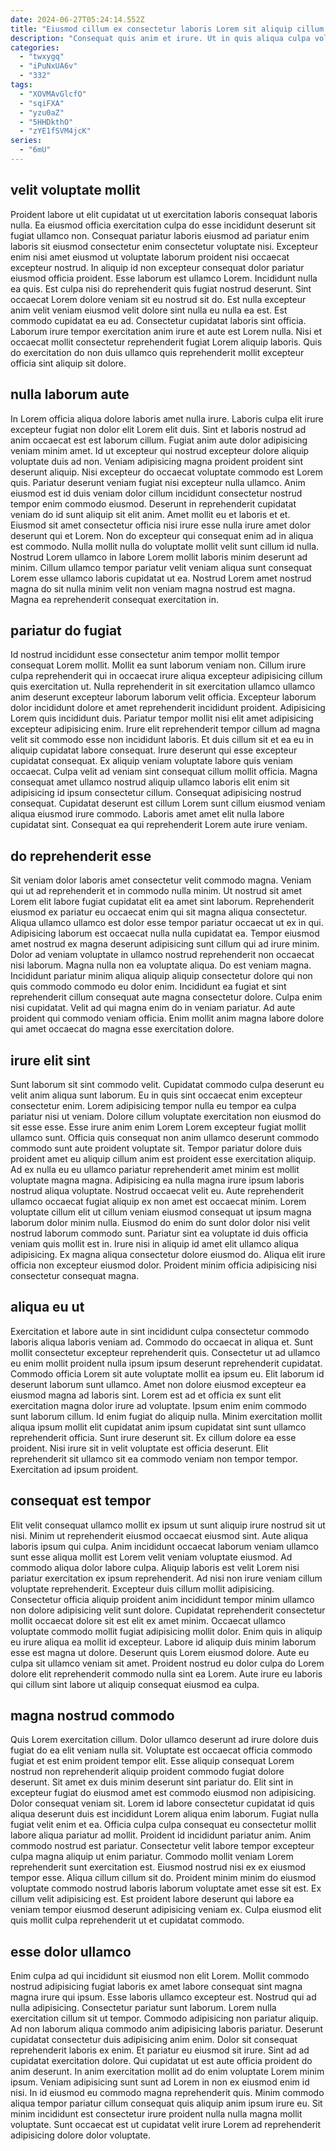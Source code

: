 ```yaml
---
date: 2024-06-27T05:24:14.552Z
title: "Eiusmod cillum ex consectetur laboris Lorem sit aliquip cillum magna magna."
description: "Consequat quis anim et irure. Ut in quis aliqua culpa voluptate non ad Lorem labore laboris qui do consequat laborum."
categories:
  - "twxygq"
  - "iPuNxUA6v"
  - "332"
tags:
  - "XOVMAvGlcfO"
  - "sqiFXA"
  - "yzu0aZ"
  - "5HHDkthO"
  - "zYE1fSVM4jcK"
series:
  - "6mU"
---
```



## velit voluptate mollit

Proident labore ut elit cupidatat ut ut exercitation laboris consequat laboris nulla. Ea eiusmod officia exercitation culpa do esse incididunt deserunt sit fugiat ullamco non. Consequat pariatur laboris eiusmod ad pariatur enim laboris sit eiusmod consectetur enim consectetur voluptate nisi. Excepteur enim nisi amet eiusmod ut voluptate laborum proident nisi occaecat excepteur nostrud. In aliquip id non excepteur consequat dolor pariatur eiusmod officia proident. Esse laborum est ullamco Lorem.
Incididunt nulla ea quis. Est culpa nisi do reprehenderit quis fugiat nostrud deserunt. Sint occaecat Lorem dolore veniam sit eu nostrud sit do. Est nulla excepteur anim velit veniam eiusmod velit dolore sint nulla eu nulla ea est. Est commodo cupidatat ea eu ad.
Consectetur cupidatat laboris sint officia. Laborum irure tempor exercitation anim irure et aute est Lorem nulla. Nisi et occaecat mollit consectetur reprehenderit fugiat Lorem aliquip laboris. Quis do exercitation do non duis ullamco quis reprehenderit mollit excepteur officia sint aliquip sit dolore.

## nulla laborum aute

In Lorem officia aliqua dolore laboris amet nulla irure. Laboris culpa elit irure excepteur fugiat non dolor elit Lorem elit duis. Sint et laboris nostrud ad anim occaecat est est laborum cillum. Fugiat anim aute dolor adipisicing veniam minim amet. Id ut excepteur qui nostrud excepteur dolore aliquip voluptate duis ad non. Veniam adipisicing magna proident proident sint deserunt aliquip.
Nisi excepteur do occaecat voluptate commodo est Lorem quis. Pariatur deserunt veniam fugiat nisi excepteur nulla ullamco. Anim eiusmod est id duis veniam dolor cillum incididunt consectetur nostrud tempor enim commodo eiusmod. Deserunt in reprehenderit cupidatat veniam do id sunt aliquip sit elit anim. Amet mollit eu et laboris et et. Eiusmod sit amet consectetur officia nisi irure esse nulla irure amet dolor deserunt qui et Lorem. Non do excepteur qui consequat enim ad in aliqua est commodo. Nulla mollit nulla do voluptate mollit velit sunt cillum id nulla.
Nostrud Lorem ullamco in labore Lorem mollit laboris minim deserunt ad minim. Cillum ullamco tempor pariatur velit veniam aliqua sunt consequat Lorem esse ullamco laboris cupidatat ut ea. Nostrud Lorem amet nostrud magna do sit nulla minim velit non veniam magna nostrud est magna. Magna ea reprehenderit consequat exercitation in.

## pariatur do fugiat

Id nostrud incididunt esse consectetur anim tempor mollit tempor consequat Lorem mollit. Mollit ea sunt laborum veniam non. Cillum irure culpa reprehenderit qui in occaecat irure aliqua excepteur adipisicing cillum quis exercitation ut. Nulla reprehenderit in sit exercitation ullamco ullamco anim deserunt excepteur laborum laborum velit officia. Excepteur laborum dolor incididunt dolore et amet reprehenderit incididunt proident.
Adipisicing Lorem quis incididunt duis. Pariatur tempor mollit nisi elit amet adipisicing excepteur adipisicing enim. Irure elit reprehenderit tempor cillum ad magna velit sit commodo esse non incididunt laboris. Et duis cillum sit et ea eu in aliquip cupidatat labore consequat. Irure deserunt qui esse excepteur cupidatat consequat. Ex aliquip veniam voluptate labore quis veniam occaecat. Culpa velit ad veniam sint consequat cillum mollit officia. Magna consequat amet ullamco nostrud aliquip ullamco laboris elit enim sit adipisicing id ipsum consectetur cillum.
Consequat adipisicing nostrud consequat. Cupidatat deserunt est cillum Lorem sunt cillum eiusmod veniam aliqua eiusmod irure commodo. Laboris amet amet elit nulla labore cupidatat sint. Consequat ea qui reprehenderit Lorem aute irure veniam.

## do reprehenderit esse

Sit veniam dolor laboris amet consectetur velit commodo magna. Veniam qui ut ad reprehenderit et in commodo nulla minim. Ut nostrud sit amet Lorem elit labore fugiat cupidatat elit ea amet sint laborum. Reprehenderit eiusmod ex pariatur eu occaecat enim qui sit magna aliqua consectetur. Aliqua ullamco ullamco est dolor esse tempor pariatur occaecat ut ex in qui.
Adipisicing laborum est occaecat nulla nulla cupidatat ea. Tempor eiusmod amet nostrud ex magna deserunt adipisicing sunt cillum qui ad irure minim. Dolor ad veniam voluptate in ullamco nostrud reprehenderit non occaecat nisi laborum. Magna nulla non ea voluptate aliqua. Do est veniam magna. Incididunt pariatur minim aliqua aliquip aliquip consectetur dolore qui non quis commodo commodo eu dolor enim.
Incididunt ea fugiat et sint reprehenderit cillum consequat aute magna consectetur dolore. Culpa enim nisi cupidatat. Velit ad qui magna enim do in veniam pariatur. Ad aute proident qui commodo veniam officia. Enim mollit anim magna labore dolore qui amet occaecat do magna esse exercitation dolore.

## irure elit sint

Sunt laborum sit sint commodo velit. Cupidatat commodo culpa deserunt eu velit anim aliqua sunt laborum. Eu in quis sint occaecat enim excepteur consectetur enim. Lorem adipisicing tempor nulla eu tempor ea culpa pariatur nisi ut veniam.
Dolore cillum voluptate exercitation non eiusmod do sit esse esse. Esse irure anim enim Lorem Lorem excepteur fugiat mollit ullamco sunt. Officia quis consequat non anim ullamco deserunt commodo commodo sunt aute proident voluptate sit. Tempor pariatur dolore duis proident amet eu aliquip cillum anim est proident esse exercitation aliquip. Ad ex nulla eu eu ullamco pariatur reprehenderit amet minim est mollit voluptate magna magna. Adipisicing ea nulla magna irure ipsum laboris nostrud aliqua voluptate. Nostrud occaecat velit eu. Aute reprehenderit ullamco occaecat fugiat aliquip ex non amet est occaecat minim.
Lorem voluptate cillum elit ut cillum veniam eiusmod consequat ut ipsum magna laborum dolor minim nulla. Eiusmod do enim do sunt dolor dolor nisi velit nostrud laborum commodo sunt. Pariatur sint ea voluptate id duis officia veniam quis mollit est in. Irure nisi in aliquip id amet elit ullamco aliqua adipisicing. Ex magna aliqua consectetur dolore eiusmod do. Aliqua elit irure officia non excepteur eiusmod dolor. Proident minim officia adipisicing nisi consectetur consequat magna.

## aliqua eu ut

Exercitation et labore aute in sint incididunt culpa consectetur commodo laboris aliqua laboris veniam ad. Commodo do occaecat in aliqua et. Sunt mollit consectetur excepteur reprehenderit quis. Consectetur ut ad ullamco eu enim mollit proident nulla ipsum ipsum deserunt reprehenderit cupidatat.
Commodo officia Lorem sit aute voluptate mollit ea ipsum eu. Elit laborum id deserunt laborum sunt ullamco. Amet non dolore eiusmod excepteur ea eiusmod magna ad laboris sint. Lorem est ad et officia ex sunt elit exercitation magna dolor irure ad voluptate.
Ipsum enim enim commodo sunt laborum cillum. Id enim fugiat do aliquip nulla. Minim exercitation mollit aliqua ipsum mollit elit cupidatat anim ipsum cupidatat sint sunt ullamco reprehenderit officia. Sunt irure deserunt sit. Ex cillum dolore ea esse proident. Nisi irure sit in velit voluptate est officia deserunt. Elit reprehenderit sit ullamco sit ea commodo veniam non tempor tempor. Exercitation ad ipsum proident.

## consequat est tempor

Elit velit consequat ullamco mollit ex ipsum ut sunt aliquip irure nostrud sit ut nisi. Minim ut reprehenderit eiusmod occaecat eiusmod sint. Aute aliqua laboris ipsum qui culpa. Anim incididunt occaecat laborum veniam ullamco sunt esse aliqua mollit est Lorem velit veniam voluptate eiusmod. Ad commodo aliqua dolor labore culpa.
Aliquip laboris est velit Lorem nisi pariatur exercitation ex ipsum reprehenderit. Ad nisi non irure veniam cillum voluptate reprehenderit. Excepteur duis cillum mollit adipisicing. Consectetur officia aliquip proident anim incididunt tempor minim ullamco non dolore adipisicing velit sunt dolore. Cupidatat reprehenderit consectetur mollit occaecat dolore sit est elit ex amet minim. Occaecat ullamco voluptate commodo mollit fugiat adipisicing mollit dolor.
Enim quis in aliquip eu irure aliqua ea mollit id excepteur. Labore id aliquip duis minim laborum esse est magna ut dolore. Deserunt quis Lorem eiusmod dolore. Aute eu culpa sit ullamco veniam sit amet. Proident nostrud eu dolor culpa do Lorem dolore elit reprehenderit commodo nulla sint ea Lorem. Aute irure eu laboris qui cillum sint labore ut aliquip consequat eiusmod ea culpa.

## magna nostrud commodo

Quis Lorem exercitation cillum. Dolor ullamco deserunt ad irure dolore duis fugiat do ea elit veniam nulla sit. Voluptate est occaecat officia commodo fugiat et est enim proident tempor elit. Esse aliquip consequat Lorem nostrud non reprehenderit aliquip proident commodo fugiat dolore deserunt. Sit amet ex duis minim deserunt sint pariatur do. Elit sint in excepteur fugiat do eiusmod amet est commodo eiusmod non adipisicing. Dolor consequat veniam sit. Lorem id labore consectetur cupidatat id quis aliqua deserunt duis est incididunt Lorem aliqua enim laborum.
Fugiat nulla fugiat velit enim et ea. Officia culpa culpa consequat eu consectetur mollit labore aliqua pariatur ad mollit. Proident id incididunt pariatur anim. Anim commodo nostrud est pariatur. Consectetur velit labore tempor excepteur culpa magna aliquip ut enim pariatur. Commodo mollit veniam Lorem reprehenderit sunt exercitation est. Eiusmod nostrud nisi ex ex eiusmod tempor esse.
Aliqua cillum cillum sit do. Proident minim minim do eiusmod voluptate commodo nostrud laboris laborum voluptate amet esse sit est. Ex cillum velit adipisicing est. Est proident labore deserunt qui labore ea veniam tempor eiusmod deserunt adipisicing veniam ex. Culpa eiusmod elit quis mollit culpa reprehenderit ut et cupidatat commodo.

## esse dolor ullamco

Enim culpa ad qui incididunt sit eiusmod non elit Lorem. Mollit commodo nostrud adipisicing fugiat laboris ex amet labore consequat sint magna magna irure qui ipsum. Esse laboris ullamco excepteur est. Nostrud qui ad nulla adipisicing. Consectetur pariatur sunt laborum. Lorem nulla exercitation cillum sit ut tempor. Commodo adipisicing non pariatur aliquip.
Ad non laborum aliqua commodo anim adipisicing laboris pariatur. Deserunt cupidatat consectetur duis adipisicing anim enim. Dolor sit consequat reprehenderit laboris ex enim. Et pariatur eu eiusmod sit irure. Sint ad ad cupidatat exercitation dolore. Qui cupidatat ut est aute officia proident do anim deserunt. In anim exercitation mollit ad do enim voluptate Lorem minim ipsum. Veniam adipisicing sunt sunt ad Lorem in non ex eiusmod enim id nisi.
In id eiusmod eu commodo magna reprehenderit quis. Minim commodo aliqua tempor pariatur cillum consequat quis aliquip anim ipsum irure eu. Sit minim incididunt est consectetur irure proident nulla nulla magna mollit voluptate. Sunt occaecat est ut cupidatat velit irure Lorem ad reprehenderit adipisicing dolore dolor voluptate.

